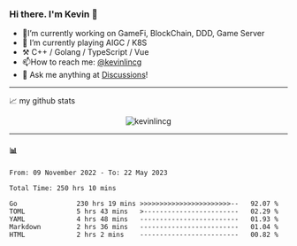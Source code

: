 ### Hi there. I'm Kevin 👋

- 🔭I’m currently working on GameFi, BlockChain, DDD, Game Server
- 🌱 I’m currently playing AIGC / K8S
-   :hammer_and_pick: C++ / Golang / TypeScript / Vue
- 📫How to reach me: [@kevinlincg](https://twitter.com/kevinlincg) 
-   :thought_balloon: Ask me anything at [Discussions](https://github.com/kevinlincg/kevinlincg/discussions/new)!

---

📈 my github stats

<p align="center"> <img src="https://github-readme-stats-ouuan.vercel.app/api?username=kevinlincg&theme=dark&show_icons=true&count_private=true" alt="kevinlincg" />

---

#### :bar_chart: 

<!--START_SECTION:waka-->

```text
From: 09 November 2022 - To: 22 May 2023

Total Time: 250 hrs 10 mins

Go               230 hrs 19 mins >>>>>>>>>>>>>>>>>>>>>>>--   92.07 %
TOML             5 hrs 43 mins   >------------------------   02.29 %
YAML             4 hrs 48 mins   -------------------------   01.93 %
Markdown         2 hrs 36 mins   -------------------------   01.04 %
HTML             2 hrs 2 mins    -------------------------   00.82 %
```

<!--END_SECTION:waka-->

